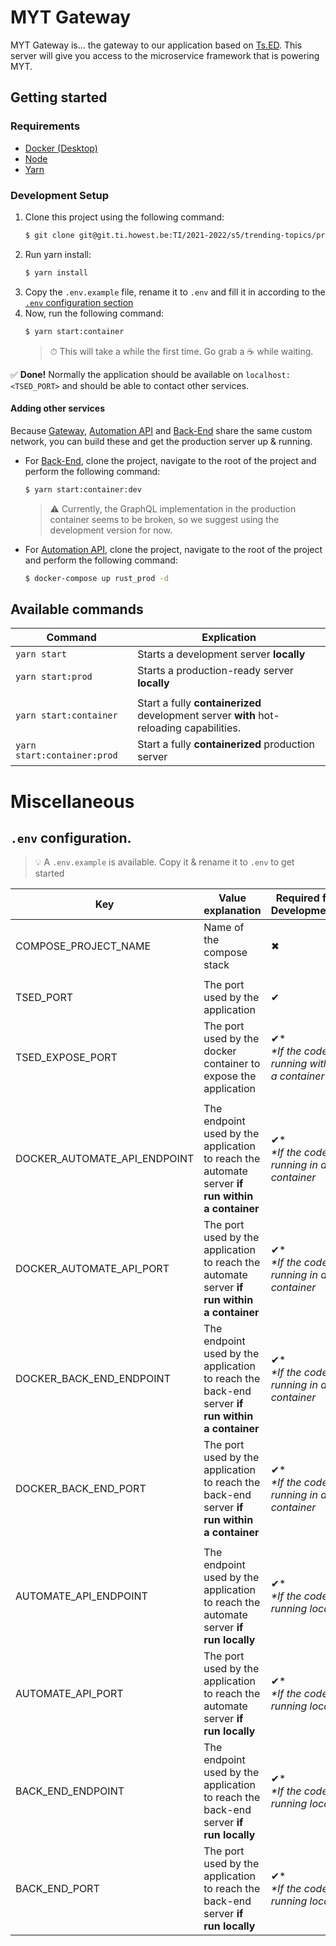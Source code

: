 # MYT Gateway

MYT Gateway is... the gateway to our application based on [Ts.ED](https://tsed.io). This server will give you access to the microservice framework that is powering MYT.

## Getting started
### Requirements
- [Docker (Desktop)](https://www.docker.com/get-started)
- [Node](https://nodejs.org/en/)
- [Yarn](https://yarnpkg.com/)

### Development Setup
1. Clone this project using the following command:
   ```bash
   $ git clone git@git.ti.howest.be:TI/2021-2022/s5/trending-topics/projects/hybrid-work1/gateway.git
   ```
2. Run yarn install:
   ```bash
   $ yarn install
   ```
3. Copy the `.env.example` file, rename it to `.env` and fill it in according to the [`.env` configuration section](#env-configuration-file)
4. Now, run the following command:
   ```bash
   $ yarn start:container
   ```
   > ⏱ This will take a while the first time. Go grab a ☕ while waiting.

✅ **Done!** Normally the application should be available on `localhost:<TSED_PORT>` and should be able to contact other services.

#### Adding other services
Because [Gateway](https://git.ti.howest.be/TI/2021-2022/s5/trending-topics/projects/hybrid-work1/gateway), [Automation API](https://git.ti.howest.be/TI/2021-2022/s5/trending-topics/projects/hybrid-work1/automateapi) and [Back-End](https://git.ti.howest.be/TI/2021-2022/s5/trending-topics/projects/hybrid-work1/back-end) share the same custom network, you can build these and get the production server up & running.

- For [Back-End](https://git.ti.howest.be/TI/2021-2022/s5/trending-topics/projects/hybrid-work1/back-end), clone the project, navigate to the root of the project and perform the following command:
  ```bash
  $ yarn start:container:dev
  ```
  > :warning: Currently, the GraphQL implementation in the production container seems to be broken, so we suggest using the development version for now.

- For [Automation API](https://git.ti.howest.be/TI/2021-2022/s5/trending-topics/projects/hybrid-work1/automateapi), clone the project, navigate to the root of the project and perform the following command:
  ```bash
  $ docker-compose up rust_prod -d
  ```

## Available commands
|Command|Explication|
|---|---|
|`yarn start`|Starts a development server **locally**|
|`yarn start:prod`|Starts a production-ready server **locally**|
|||
|`yarn start:container`|Start a fully **containerized** development server **with** hot-reloading capabilities.|
|`yarn start:container:prod`|Start a fully **containerized** production server|
  

# Miscellaneous
## `.env` configuration.
> :bulb: A `.env.example` is available. Copy it & rename it to `.env` to get started

|Key|Value explanation|Required for Development?|... Staging?|... Production?|Value example|
|---|---|---|---|---|---|
|COMPOSE_PROJECT_NAME|Name of the compose stack|✖|✖|✖|MYT Automate Server|
|||||||
|TSED_PORT|The port used by the application|✔|✔|✔|8080|
|TSED_EXPOSE_PORT|The port used by the docker container to expose the application|✔* <br/> *\*If the code is running within a container*|✔|✔|8080|
|||||||
|DOCKER_AUTOMATE_API_ENDPOINT|The endpoint used by the application to reach the automate server **if run within a container**|✔* </br> *\*If the code's running in a container*|✖|✖|http://localhost|
|DOCKER_AUTOMATE_API_PORT|The port used by the application to reach the automate server **if run within a container**|✔* </br> *\*If the code's running in a container*|✖|✖|3000|
|DOCKER_BACK_END_ENDPOINT|The endpoint used by the application to reach the back-end server **if run within a container**|✔* </br> *\*If the code's running in a container*|✖|✖|http://localhost|
|DOCKER_BACK_END_PORT|The port used by the application to reach the back-end server **if run within a container**|✔* </br> *\*If the code's running in a container*|✖|✖|8080|
|||||||
|AUTOMATE_API_ENDPOINT|The endpoint used by the application to reach the automate server **if run locally**|✔* </br> *\*If the code's running locally*|✖|✖|http://localhost|
|AUTOMATE_API_PORT|The port used by the application to reach the automate server **if run locally**|✔* </br> *\*If the code's running locally*|✖|✖|3000|
|BACK_END_ENDPOINT|The endpoint used by the application to reach the back-end server **if run locally**|✔* </br> *\*If the code's running locally*|✖|✖|http://localhost|
|BACK_END_PORT|The port used by the application to reach the back-end server **if run locally**|✔* </br> *\*If the code's running locally*|✖|✖|8080|
